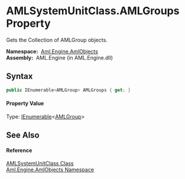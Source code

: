 AMLSystemUnitClass.AMLGroups Property
=====================================
Gets the Collection of AMLGroup objects.

  **Namespace:**  [Aml.Engine.AmlObjects][1]  
  **Assembly:**  AML.Engine (in AML.Engine.dll)

Syntax
------

```csharp
public IEnumerable<AMLGroup> AMLGroups { get; }
```

#### Property Value
Type: [IEnumerable][2]&lt;[AMLGroup][3]>

See Also
--------

#### Reference
[AMLSystemUnitClass Class][4]  
[Aml.Engine.AmlObjects Namespace][1]  

[1]: ../README.md
[2]: https://docs.microsoft.com/dotnet/api/system.collections.generic.ienumerable-1
[3]: ../AMLGroup/README.md
[4]: README.md
[5]: https://www.automationml.org
[6]: ../../icons/logoShade.png